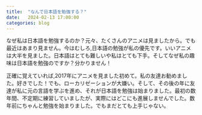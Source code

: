 ```yaml
---
title:  "なんで日本語を勉強する？"
date:   2024-02-13 17:00:00
categories: blog
---
```

なぜ私は日本語を勉強するのか？元々、たくさんのアニメは見ましたから。でも最近はあまり見ません。今はむしろ,日本語の勉強が私の優先です。いいアニメは大半を見ました。日本語はとても難しいや私はとても下手。そしてなぜ私の趣味は日本語を勉強のですか？分かりません！

正確に覚えていれば,2017年にアニメを見ました初めて。私の友達お勧めました。好きでした！でも、ローカリゼーションが大嫌い。そして、その後の年に友達が私に元の言語を学ぶを進め、それが日本語を勉強は始まりました。最初の数年間、不定期に練習していましたが、実際にはどこにも進展しませんでした。数年前にちゃんと勉強を始まりました。でもまだとても上手じゃない。
